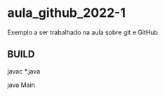 # aula_github_2022-1
Exemplo a ser trabalhado na aula sobre git e GitHub

## BUILD 

javac *.java

java Main
